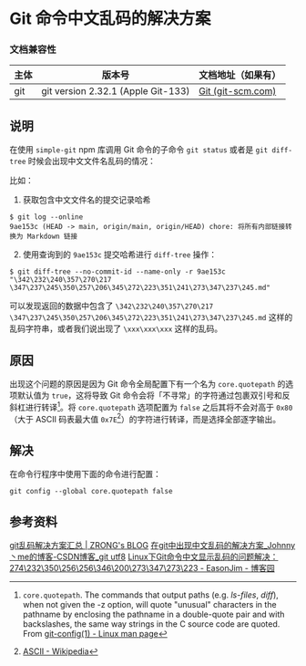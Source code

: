 # Git 命令中文乱码的解决方案

### 文档兼容性

| 主体 | 版本号 | 文档地址（如果有） |
| -- | -- | -- |
| git | git version 2.32.1 (Apple Git-133) | [Git (git-scm.com)](https://git-scm.com/) |

## 说明

在使用 `simple-git` npm 库调用 Git 命令的子命令 `git status` 或者是 `git diff-tree` 时候会出现中文文件名乱码的情况：

比如：

1. 获取包含中文文件名的提交记录哈希

```shell
$ git log --online
9ae153c (HEAD -> main, origin/main, origin/HEAD) chore: 将所有内部链接转换为 Markdown 链接
```

2. 使用查询到的 `9ae153c` 提交哈希进行 `diff-tree` 操作：

```shell
$ git diff-tree --no-commit-id --name-only -r 9ae153c
"\342\232\240\357\270\217 \347\237\245\350\257\206\345\272\223\351\241\273\347\237\245.md"
```

可以发现返回的数据中包含了 `\342\232\240\357\270\217 \347\237\245\350\257\206\345\272\223\351\241\273\347\237\245.md` 这样的乱码字符串，或者我们说出现了 `\xxx\xxx\xxx` 这样的乱码。

## 原因

出现这个问题的原因是因为 Git 命令全局配置下有一个名为 `core.quotepath` 的选项默认值为 `true`，这将导致 Git 命令会将「不寻常」的字符通过包裹双引号和反斜杠进行转译[^1]。将 `core.quotepath` 选项配置为 `false` 之后其将不会对高于 `0x80`（大于 ASCII 码表最大值 `0x7E`[^2]）的字符进行转译，而是选择全部逐字输出。

## 解决

在命令行程序中使用下面的命令进行配置：

```shell
git config --global core.quotepath false
```

## 参考资料

[git乱码解决方案汇总 | ZRONG's BLOG](https://blog.zengrong.net/post/git-codec-issues/)
[在git中出现中文乱码的解决方案_Johnny丶me的博客-CSDN博客_git utf8](https://blog.csdn.net/tyro_java/article/details/53439537)
[Linux下Git命令中文显示乱码的问题解决：274\232\350\256\256\346\200\273\347\273\223 - EasonJim - 博客园](https://www.cnblogs.com/EasonJim/p/8403587.html)

[^1]: `core.quotepath`. The commands that output paths (e.g. _ls-files_, _diff_), when not given the -z option, will quote "unusual" characters in the pathname by enclosing the pathname in a double-quote pair and with backslashes, the same way strings in the C source code are quoted. From [git-config(1) - Linux man page](https://linux.die.net/man/1/git-config)
[^2]: [ASCII - Wikipedia](https://en.wikipedia.org/wiki/ASCII)
